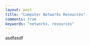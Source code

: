 ```yaml
---
layout: post
title: "Computer Networks Resources"
comments: true
keywords: "networks, resources"
---
```


asdfasdf
